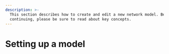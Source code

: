 ```yaml
---
description: >-
  This section describes how to create and edit a new network model. Before
  continuing, please be sure to read about key concepts.
---
```


# Setting up a model



